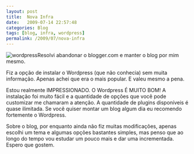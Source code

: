 ```yaml
---
layout: post
title:  Nova Infra
date:   2009-07-14 22:57:48
categories: Blog
tags: [blog, infra, wordpress]
permalink: /2009/07/nova-infra
---
```


![wordpress](http://borba.blog.br/wordpress/wp-content/uploads/2009/07/wordpressicons-300x195.png "wordpress")Resolvi abandonar o blogger.com e manter o blog por mim mesmo.

Fiz a opção de instalar o Wordpress (que não conhecia) sem muita informação. Apenas achei que era o mais popular. E valeu mesmo a pena.

Estou realmente IMPRESSIONADO. O Wordpress É MUITO BOM! A instalação foi muito fácil e a quantidade de opções que você pode customizar me chamaram a atenção. A quantidade de plugins disponíveis é quase ilimitada. Se você quiser montar um blog algum dia eu recomendo fortemente o Wordpress.

Sobre o blog, por enquanto ainda não fiz muitas modificações, apenas escolhi um tema e algumas opções bastantes simples, mas penso que ao longo do tempo vou estudar um pouco mais e dar uma incrementada. Espero que gostem.